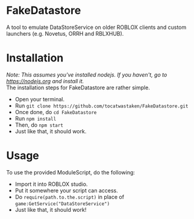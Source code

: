 # FakeDatastore
A tool to emulate DataStoreService on older ROBLOX clients and custom launchers (e.g. Novetus, ORRH and RBLXHUB).
# Installation
*Note: This assumes you've installed nodejs. If you haven't, go to https://nodejs.org and install it.*  
The installation steps for FakeDatastore are rather simple.  
- Open your terminal.
- Run `git clone https://github.com/tocatwastaken/FakeDatastore.git`
- Once done, do `cd FakeDatastore`
- Run `npm install`
- Then, do `npm start`
- Just like that, it should work.
# Usage
To use the provided ModuleScript, do the following:
 - Import it into ROBLOX studio.
 - Put it somewhere your script can access.
 - Do `require(path.to.the.script)` in place of `game:GetService("DataStoreService")`
 - Just like that, it should work!
